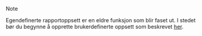 > [!NOTE]
> Egendefinerte rapportoppsett er en eldre funksjon som blir faset ut. I stedet bør du begynne å opprette brukerdefinerte oppsett som beskrevet [her](../ui-get-started-layouts.md).
